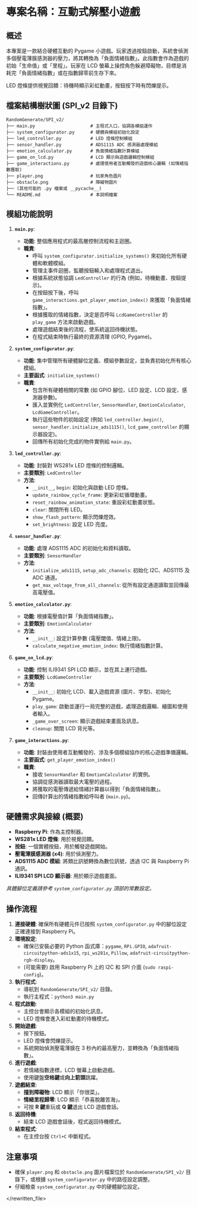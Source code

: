 # 專案名稱：互動式解壓小遊戲

## 概述

本專案是一款結合硬體互動的 Pygame 小遊戲。玩家透過按鈕啟動，系統會偵測多個壓電薄膜感測器的壓力，將其轉換為「負面情緒指數」。此指數會作為遊戲的初始「生命值」或「里程」。玩家在 LCD 螢幕上操控角色躲避障礙物，目標是消耗完「負面情緒指數」或在指數歸零前生存下來。

LED 燈條提供視覺回饋：待機時顯示彩虹動畫，按鈕按下時有閃爍提示。

## 檔案結構樹狀圖 (SPI_v2 目錄下)

```
RandomGenerate/SPI_v2/
├── main.py                     # 主程式入口，協調各模組運作
├── system_configurator.py      # 硬體與模組初始化設定
├── led_controller.py           # LED 燈條控制模組
├── sensor_handler.py           # ADS1115 ADC 感測器處理模組
├── emotion_calculator.py       # 負面情緒指數計算模組
├── game_on_lcd.py              # LCD 顯示與遊戲邏輯控制模組
├── game_interactions.py        # 處理使用者互動觸發的遊戲核心邏輯 (如情緒指數獲取)
├── player.png                  # 玩家角色圖片
├── obstacle.png                # 障礙物圖片
├── (其他可能的 .py 檔案或 __pycache__)
└── README.md                   # 本說明檔案
```

## 模組功能說明

1.  **`main.py`**: 
    *   **功能**: 整個應用程式的最高層控制流程和主迴圈。
    *   **職責**:
        *   呼叫 `system_configurator.initialize_systems()` 來初始化所有硬體和軟體模組。
        *   管理主事件迴圈，監聽按鈕輸入和處理程式退出。
        *   根據系統狀態協調 `LedController` 的行為 (例如，待機動畫、按鈕提示)。
        *   在按鈕按下後，呼叫 `game_interactions.get_player_emotion_index()` 來獲取「負面情緒指數」。
        *   根據獲取的情緒指數，決定是否呼叫 `LcdGameController` 的 `play_game` 方法來啟動遊戲。
        *   處理遊戲結束後的流程，使系統返回待機狀態。
        *   在程式結束時執行最終的資源清理 (GPIO, Pygame)。

2.  **`system_configurator.py`**: 
    *   **功能**: 集中管理所有硬體腳位定義、模組參數設定，並負責初始化所有核心模組。
    *   **主要函式**: `initialize_systems()`
    *   **職責**:
        *   包含所有硬體相關的常數 (如 GPIO 腳位、LED 設定、LCD 設定、感測器參數)。
        *   匯入並實例化 `LedController`, `SensorHandler`, `EmotionCalculator`, `LcdGameController`。
        *   執行這些物件的初始設定 (例如 `led_controller.begin()`, `sensor_handler.initialize_ads1115()`, `lcd_game_controller` 的顯示器設定)。
        *   回傳所有初始化完成的物件實例給 `main.py`。

3.  **`led_controller.py`**: 
    *   **功能**: 封裝對 WS281x LED 燈條的控制邏輯。
    *   **主要類別**: `LedController`
    *   **方法**:
        *   `__init__`, `begin`: 初始化與啟動 LED 燈條。
        *   `update_rainbow_cycle_frame`: 更新彩虹循環動畫。
        *   `reset_rainbow_animation_state`: 重設彩虹動畫狀態。
        *   `clear`: 關閉所有 LED。
        *   `show_flash_pattern`: 顯示閃爍燈效。
        *   `set_brightness`: 設定 LED 亮度。

4.  **`sensor_handler.py`**: 
    *   **功能**: 處理 ADS1115 ADC 的初始化和資料讀取。
    *   **主要類別**: `SensorHandler`
    *   **方法**:
        *   `initialize_ads1115`, `setup_adc_channels`: 初始化 I2C、ADS1115 及 ADC 通道。
        *   `get_max_voltage_from_all_channels`: 從所有設定通道讀取並回傳最高電壓值。

5.  **`emotion_calculator.py`**: 
    *   **功能**: 根據電壓值計算「負面情緒指數」。
    *   **主要類別**: `EmotionCalculator`
    *   **方法**:
        *   `__init__`: 設定計算參數 (電壓閾值、情緒上限)。
        *   `calculate_negative_emotion_index`: 執行情緒指數計算。

6.  **`game_on_lcd.py`**: 
    *   **功能**: 控制 ILI9341 SPI LCD 顯示，並在其上運行遊戲。
    *   **主要類別**: `LcdGameController`
    *   **方法**:
        *   `__init__`: 初始化 LCD、載入遊戲資源 (圖片、字型)、初始化 Pygame。
        *   `play_game`: 啟動並運行一局完整的遊戲，處理遊戲邏輯、繪圖和使用者輸入。
        *   `_game_over_screen`: 顯示遊戲結束畫面及訊息。
        *   `cleanup`: 關閉 LCD 背光等。

7.  **`game_interactions.py`**: 
    *   **功能**: 封裝由使用者互動觸發的、涉及多個模組協作的核心遊戲準備邏輯。
    *   **主要函式**: `get_player_emotion_index()`
    *   **職責**:
        *   接收 `SensorHandler` 和 `EmotionCalculator` 的實例。
        *   協調從感測器讀取最大電壓的過程。
        *   將獲取的電壓傳遞給情緒計算器以得到「負面情緒指數」。
        *   回傳計算出的情緒指數給呼叫者 (`main.py`)。

## 硬體需求與接線 (概要)

*   **Raspberry Pi**: 作為主控制器。
*   **WS281x LED 燈條**: 用於視覺回饋。
*   **按鈕**: 一個實體按鈕，用於觸發遊戲開始。
*   **壓電薄膜感測器 (x4)**: 用於偵測壓力。
*   **ADS1115 ADC 模組**: 將類比訊號轉換為數位訊號，透過 I2C 與 Raspberry Pi 通訊。
*   **ILI9341 SPI LCD 顯示器**: 用於顯示遊戲畫面。

*具體腳位定義請參考 `system_configurator.py` 頂部的常數設定。*

## 操作流程

1.  **連接硬體**: 確保所有硬體元件已按照 `system_configurator.py` 中的腳位設定正確連接到 Raspberry Pi。
2.  **環境設定**: 
    *   確保已安裝必要的 Python 函式庫：`pygame`, `RPi.GPIO`, `adafruit-circuitpython-ads1x15`, `rpi_ws281x`, `Pillow`, `adafruit-circuitpython-rgb-display`。
    *   (可能需要) 啟用 Raspberry Pi 上的 I2C 和 SPI 介面 (`sudo raspi-config`)。
3.  **執行程式**: 
    *   導航到 `RandomGenerate/SPI_v2/` 目錄。
    *   執行主程式：`python3 main.py`
4.  **程式啟動**: 
    *   主控台會顯示各模組的初始化訊息。
    *   LED 燈條會進入彩虹動畫的待機模式。
5.  **開始遊戲**: 
    *   按下按鈕。
    *   LED 燈條會閃爍提示。
    *   系統開始偵測壓電薄膜在 3 秒內的最高壓力，並轉換為「負面情緒指數」。
6.  **進行遊戲**: 
    *   若情緒指數達標，LCD 螢幕上啟動遊戲。
    *   使用鍵盤**空格鍵**或**向上箭頭**跳躍。
7.  **遊戲結束**: 
    *   **撞到障礙物**: LCD 顯示「你很菜」。
    *   **情緒里程歸零**: LCD 顯示「恭喜脫離苦海」。
    *   可按 **R 鍵**重玩或 **Q 鍵**退出 LCD 遊戲會話。
8.  **返回待機**: 
    *   結束 LCD 遊戲會話後，程式返回待機模式。
9.  **結束程式**: 
    *   在主控台按 `Ctrl+C` 中斷程式。

## 注意事項

*   確保 `player.png` 和 `obstacle.png` 圖片檔案位於 `RandomGenerate/SPI_v2/` 目錄下，或根據 `system_configurator.py` 中的路徑設定調整。
*   仔細檢查 `system_configurator.py` 中的硬體腳位設定。


</rewritten_file> 